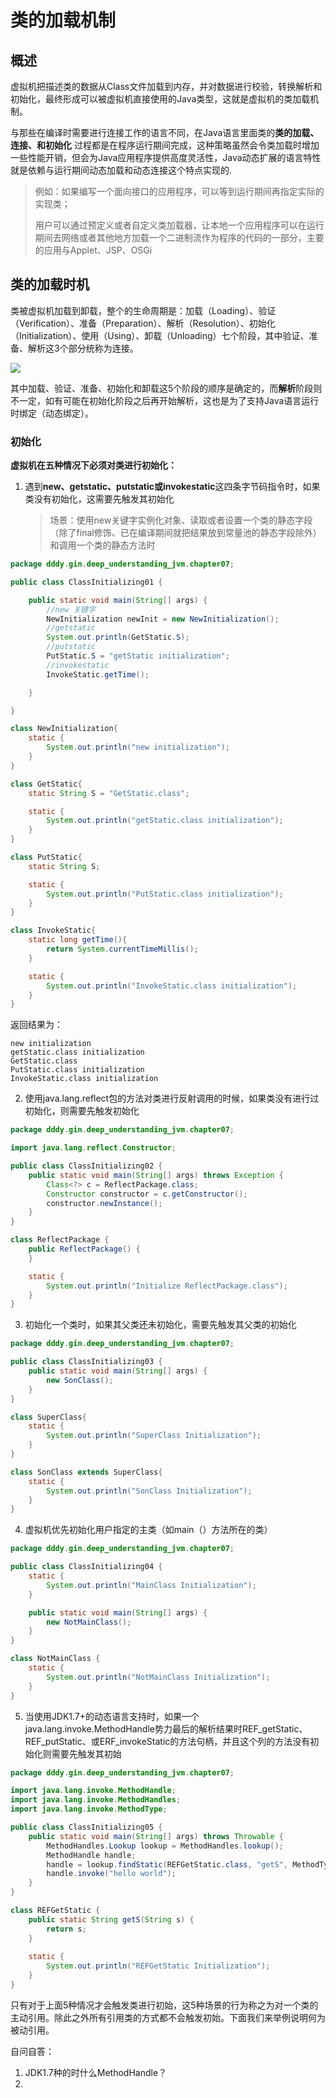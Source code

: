 # 类的加载机制

## 概述

虚拟机把描述类的数据从Class文件加载到内存，并对数据进行校验，转换解析和初始化，最终形成可以被虚拟机直接使用的Java类型，这就是虚拟机的类加载机制。

与那些在编译时需要进行连接工作的语言不同，在Java语言里面类的**类的加载、连接、和初始化** 过程都是在程序运行期间完成，这种策略虽然会令类加载时增加一些性能开销，但会为Java应用程序提供高度灵活性，Java动态扩展的语言特性就是依赖与运行期间动态加载和动态连接这个特点实现的.

>例如：如果编写一个面向接口的应用程序，可以等到运行期间再指定实际的实现类；
>
>用户可以通过预定义或者自定义类加载器，让本地一个应用程序可以在运行期间去网络或者其他地方加载一个二进制流作为程序的代码的一部分，主要的应用与Applet、JSP、OSGi

## 类的加载时机

类被虚拟机加载到卸载，整个的生命周期是：加载（Loading）、验证（Verification）、准备（Preparation）、解析（Resolution）、初始化（Initialization）、使用（Using）、卸载（Unloading）七个阶段，其中验证、准备、解析这3个部分统称为连接。

![](E:\gin\intentional-learning\blog\images\jvm\blog03_jvm_01.png)

其中加载、验证、准备、初始化和卸载这5个阶段的顺序是确定的，而**解析**阶段则不一定，如有可能在初始化阶段之后再开始解析，这也是为了支持Java语言运行时绑定（动态绑定）。

### 初始化

**虚拟机在五种情况下必须对类进行初始化：**

1. 遇到**new、getstatic、putstatic或invokestatic**这四条字节码指令时，如果类没有初始化，这需要先触发其初始化

   > 场景：使用new关键字实例化对象、读取或者设置一个类的静态字段（除了final修饰、已在编译期间就把结果放到常量池的静态字段除外）和调用一个类的静态方法时

```java
package dddy.gin.deep_understanding_jvm.chapter07;

public class ClassInitializing01 {

    public static void main(String[] args) {
        //new 关键字
        NewInitialization newInit = new NewInitialization();
        //getstatic
        System.out.println(GetStatic.S);
        //putstatic
        PutStatic.S = "getStatic initialization";
        //invokestatic
        InvokeStatic.getTime();

    }

}

class NewInitialization{
    static {
        System.out.println("new initialization");
    }
}

class GetStatic{
    static String S = "GetStatic.class";

    static {
        System.out.println("getStatic.class initialization");
    }
}

class PutStatic{
    static String S;

    static {
        System.out.println("PutStatic.class initialization");
    }
}

class InvokeStatic{
    static long getTime(){
        return System.currentTimeMillis();
    }

    static {
        System.out.println("InvokeStatic.class initialization");
    }
}
```

返回结果为：

```
new initialization
getStatic.class initialization
GetStatic.class
PutStatic.class initialization
InvokeStatic.class initialization
```

2. 使用java.lang.reflect包的方法对类进行反射调用的时候，如果类没有进行过初始化，则需要先触发初始化

```java
package dddy.gin.deep_understanding_jvm.chapter07;

import java.lang.reflect.Constructor;

public class ClassInitializing02 {
    public static void main(String[] args) throws Exception {
        Class<?> c = ReflectPackage.class;
        Constructor constructor = c.getConstructor();
        constructor.newInstance();
    }
}

class ReflectPackage {
    public ReflectPackage() {
    }

    static {
        System.out.println("Initialize ReflectPackage.class");
    }
}
```

3. 初始化一个类时，如果其父类还未初始化，需要先触发其父类的初始化

```java
package dddy.gin.deep_understanding_jvm.chapter07;

public class ClassInitializing03 {
    public static void main(String[] args) {
        new SonClass();
    }
}

class SuperClass{
    static {
        System.out.println("SuperClass Initialization");
    }
}

class SonClass extends SuperClass{
    static {
        System.out.println("SonClass Initialization");
    }
}
```

4. 虚拟机优先初始化用户指定的主类（如main（）方法所在的类）

```java
package dddy.gin.deep_understanding_jvm.chapter07;

public class ClassInitializing04 {
    static {
        System.out.println("MainClass Initialization");
    }

    public static void main(String[] args) {
        new NotMainClass();
    }
}

class NotMainClass {
    static {
        System.out.println("NotMainClass Initialization");
    }
}
```

5. 当使用JDK1.7+的动态语言支持时，如果一个java.lang.invoke.MethodHandle势力最后的解析结果时REF_getStatic、REF_putStatic、或ERF_invokeStatic的方法句柄，并且这个列的方法没有初始化则需要先触发其初始

```java
package dddy.gin.deep_understanding_jvm.chapter07;

import java.lang.invoke.MethodHandle;
import java.lang.invoke.MethodHandles;
import java.lang.invoke.MethodType;

public class ClassInitializing05 {
    public static void main(String[] args) throws Throwable {
        MethodHandles.Lookup lookup = MethodHandles.lookup();
        MethodHandle handle;
        handle = lookup.findStatic(REFGetStatic.class, "getS", MethodType.methodType(String.class, String.class));
        handle.invoke("hello world");
    }
}

class REFGetStatic {
    public static String getS(String s) {
        return s;
    }
    
    static {
        System.out.println("REFGetStatic Initialization");
    }
}
```

只有对于上面5种情况才会触发类进行初始，这5种场景的行为称之为对一个类的主动引用。除此之外所有引用类的方式都不会触发初始。下面我们来举例说明何为被动引用。











































自问自答：

1. JDK1.7种的时什么MethodHandle？
2. 